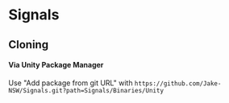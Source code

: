 # Signals

## Cloning

#### Via Unity Package Manager

Use "Add package from git URL" with
`https://github.com/Jake-NSW/Signals.git?path=Signals/Binaries/Unity`
